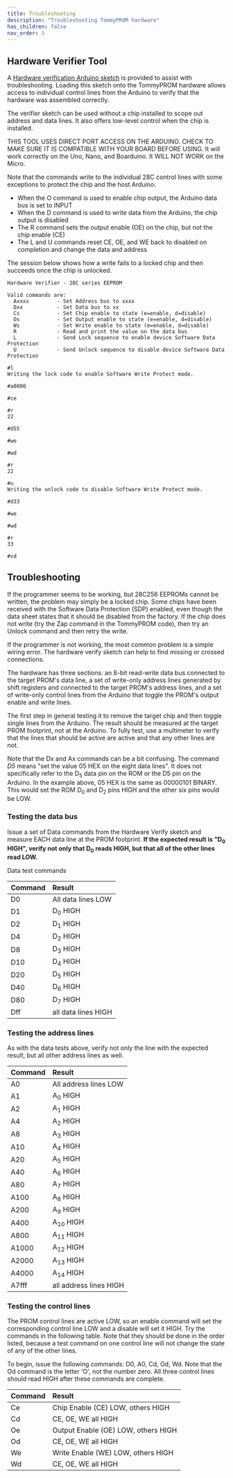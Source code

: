 ```yaml
---
title: Troubleshooting
description: "Troubleshooting TommyPROM hardware"
has_children: false
nav_order: 3
---
```


## Hardware Verifier Tool
A [Hardware verification Arduino sketch](https://github.com/TomNisbet/TommyPROM/tree/master/HardwareVerify)
is provided to assist with troubleshooting.  Loading this sketch onto the TommyPROM
hardware allows access to individual control lines from the Arduino to verify that the
hardware was assembled correctly.

The verifier sketch can be used without a chip installed to scope out address and data
lines.  It also offers low-level control when the chip is installed.  

THIS TOOL USES DIRECT PORT ACCESS ON THE ARDUINO.  CHECK TO MAKE SURE IT IS COMPATIBLE
WITH YOUR BOARD BEFORE USING.  It will work correctly on the Uno, Nano, and Boarduino.  It
WILL NOT WORK on the Micro.

Note that the commands write to the individual 28C control lines with some exceptions to
protect the chip and the host Arduino:

* When the O command is used to enable chip output, the Arduino data bus is set to INPUT
* When the D command is used to write data from the Arduino, the chip output is disabled
* The R command sets the output enable (OE) on the chip, but not the chip enable (CE)
* The L and U commands reset CE, OE, and WE back to disabled on completion and change the
data and address

The session below shows how a write fails to a locked chip and then succeeds once the chip
is unlocked.

```
Hardware Verifier - 28C series EEPROM

Valid commands are:
  Axxxx         - Set Address bus to xxxx
  Dxx           - Set Data bus to xx
  Cs            - Set Chip enable to state (e=enable, d=disable)
  Os            - Set Output enable to state (e=enable, d=disable)
  Ws            - Set Write enable to state (e=enable, d=disable)
  R             - Read and print the value on the data bus
  L             - Send Lock sequence to enable device Software Data Protection
  U             - Send Unlock sequence to disable device Software Data Protection

#l
Writing the lock code to enable Software Write Protect mode.

#a0000

#ce

#r
22

#d55

#we

#wd

#r
22

#u
Writing the unlock code to disable Software Write Protect mode.

#d33

#we

#wd

#r
33

#cd

```

## Troubleshooting

If the programmer seems to be working, but 28C256 EEPROMs cannot be written, the problem
may simply be a locked chip.  Some chips have been received with the Software Data
Protection (SDP) enabled, even though the data sheet states that it should be disabled
from the factory.  If the chip does not write (try the Zap command in the TommyPROM code),
then try an Unlock command and then retry the write.

If the programmer is not working, the most common problem is a simple wiring error.  The
hardware verify sketch can help to find missing or crossed connections.

The hardware has three sections: an 8-bit read-write data bus connected to the target
PROM's data line, a set of write-only address lines generated by shift registers and
connected to the target PROM's address lines, and a set of write-only control lines from
the Arduino that toggle the PROM's output enable and write lines.

The first step in general testing it to remove the target chip and then toggle single
lines from the Arduino.  The result should be measured at the target PROM footprint, not
at the Arduino.  To fully test, use a multimeter to verify that the lines that should be
active are active and that any other lines are not.

Note that the Dx and Ax commands can be a bit confusing.  The command _D5_ means "set the value 05 HEX on the eight data lines".  It does not specifically refer to the D<sub>5</sub> data pin on the ROM or the D5 pin on the Arduino.  In the example above, 05 HEX is the same as 00000101 BINARY.  This would set the ROM D<sub>0</sub> and D<sub>2</sub> pins HIGH and the other six pins would be LOW.

### Testing the data bus

Issue a set of Data commands from the Hardware Verify sketch and measure EACH data line at
the PROM footprint.  **If the expected result is "D<sub>0</sub> HIGH", verify not only
that D<sub>0</sub> reads HIGH, but that all of the other lines read LOW.**

Data test commands

|Command|Result|
|:---   |:---  |
|D0     |All data lines LOW|
|D1     |D<sub>0</sub> HIGH|
|D2     |D<sub>1</sub> HIGH|
|D4     |D<sub>2</sub> HIGH|
|D8     |D<sub>3</sub> HIGH|
|D10    |D<sub>4</sub> HIGH|
|D20    |D<sub>5</sub> HIGH|
|D40    |D<sub>6</sub> HIGH|
|D80    |D<sub>7</sub> HIGH|
|Dff    |all data lines HIGH|

### Testing the address lines

As with the data tests above, verify not only the line with the expected result, but all
other address lines as well.

|Command|Result|
|:---   |:---  |
|A0     |All address lines LOW|
|A1     |A<sub>0</sub> HIGH|
|A2     |A<sub>1</sub> HIGH|
|A4     |A<sub>2</sub> HIGH|
|A8     |A<sub>3</sub> HIGH|
|A10    |A<sub>4</sub> HIGH|
|A20    |A<sub>5</sub> HIGH|
|A40    |A<sub>6</sub> HIGH|
|A80    |A<sub>7</sub> HIGH|
|A100   |A<sub>8</sub> HIGH|
|A200   |A<sub>9</sub> HIGH|
|A400   |A<sub>10</sub> HIGH|
|A800   |A<sub>11</sub> HIGH|
|A1000  |A<sub>12</sub> HIGH|
|A2000  |A<sub>13</sub> HIGH|
|A4000  |A<sub>14</sub> HIGH|
|A7fff  |all address lines HIGH|

### Testing the control lines

The PROM control lines are active LOW, so an enable command will set the corresponding
control line LOW and a disable will set it HIGH.  Try the commands in the following table.
Note that they should be done in the order listed, because a test command on one control
line will not change the state of any of the other lines.

To begin, issue the following commands: D0, A0, Cd, Od, Wd.  Note that the Od command is
the letter 'O', not the number zero.  All three control lines should read HIGH after these
commands are complete.

|Command|Result|
|:---   |:---  |
|Ce     | Chip Enable (CE) LOW, others HIGH|
|Cd     | CE, OE, WE all HIGH|
|Oe     | Output Enable (OE) LOW, others HIGH|
|Od     | CE, OE, WE all HIGH|
|We     | Write Enable (WE) LOW, others HIGH|
|Wd     | CE, OE, WE all HIGH|
